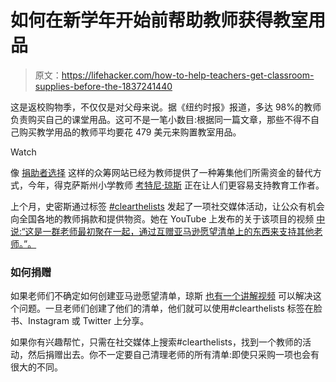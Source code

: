 # 如何在新学年开始前帮助教师获得教室用品

> 原文：<https://lifehacker.com/how-to-help-teachers-get-classroom-supplies-before-the-1837241440>

这是返校购物季，不仅仅是对父母来说。据《纽约时报》报道，多达 98%的教师负责购买自己的课堂用品。这可不是一笔小数目:根据同一篇文章，那些不得不自己购买教学用品的教师平均要花 479 美元来购置教室用品。

Watch

像 [捐助者选择](https://www.donorschoose.org/) 这样的众筹网站已经为教师提供了一种筹集他们所需资金的替代方式，今年，得克萨斯州小学教师 [考特尼·琼斯](https://twitter.com/support_a_teach) 正在让人们更容易支持教育工作者。

上个月，史密斯通过标签 [#clearthelists](https://twitter.com/search?q=%23clearthelists&src=recent_search_click) 发起了一项社交媒体活动，让公众有机会向全国各地的教师捐款和提供物资。她在 YouTube 上发布的关于该项目的视频 [中说:“这是一群老师最初聚在一起，通过互赠亚马逊愿望清单上的东西来支持其他老师。”。](https://www.youtube.com/watch?v=3ryzd-DmBh4)

### 如何捐赠

如果老师们不确定如何创建亚马逊愿望清单，琼斯 [也有一个讲解视频](https://www.youtube.com/watch?v=rHZuLyeoUFc&feature=youtu.be) 可以解决这个问题。一旦老师们创建了他们的清单，他们就可以使用#clearthelists 标签在脸书、Instagram 或 Twitter 上分享。

如果你有兴趣帮忙，只需在社交媒体上搜索#clearthelists，找到一个教师的活动，然后捐赠出去。你不一定要自己清理老师的所有清单:即使只采购一项也会有很大的不同。